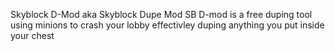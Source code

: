 Skyblock D-Mod aka Skyblock Dupe Mod
SB D-mod is a free duping tool using minions to crash your lobby effectivley duping anything you put inside your chest

